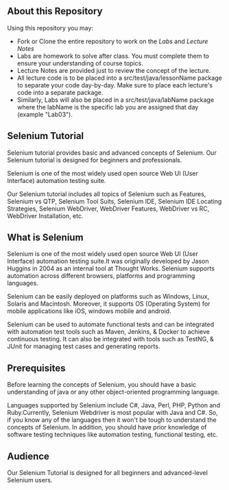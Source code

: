 ## About this Repository
Using this repository you may:
* Fork or Clone the entire repository to work on the _Labs_ and _Lecture Notes_
* Labs are homework to solve after class. You must complete them to ensure your understanding of course topics.
* Lecture Notes are provided just to review the concept of the lecture.
* All lecture code is to be placed into a src/test/java/lessonName package to separate your code day-by-day. Make sure to place each lecture's code into a separate package.
* Similarly, Labs will also be placed in a src/test/java/labName package where the labName is the specific lab you are assigned that day (example "Lab03").

## Selenium Tutorial

Selenium tutorial provides basic and advanced concepts of Selenium. Our Selenium tutorial is designed for beginners and professionals.

Selenium is one of the most widely used open source Web UI (User Interface) automation testing suite.

Our Selenium tutorial includes all topics of Selenium such as Features, Selenium vs QTP, Selenium Tool Suits, Selenium IDE, Selenium IDE Locating Strategies, Selenium WebDriver, WebDriver Features, WebDriver vs RC, WebDriver Installation, etc.

## What is Selenium

Selenium is one of the most widely used open source Web UI (User Interface) automation testing suite.It was originally developed by Jason Huggins in 2004 as an internal tool at Thought Works. Selenium supports automation across different browsers, platforms and programming languages.

Selenium can be easily deployed on platforms such as Windows, Linux, Solaris and Macintosh. Moreover, it supports OS (Operating System) for mobile applications like iOS, windows mobile and android.

Selenium can be used to automate functional tests and can be integrated with automation test tools such as Maven, Jenkins, & Docker to achieve continuous testing. It can also be integrated with tools such as TestNG, & JUnit for managing test cases and generating reports.

## Prerequisites

Before learning the concepts of Selenium, you should have a basic understanding of java or any other object-oriented programming language.

Languages supported by Selenium include C#, Java, Perl, PHP, Python and Ruby.Currently, Selenium Webdriver is most popular with Java and C#. So, if you know any of the languages then it won't be tough to understand the concepts of Selenium. In addition, you should have prior knowledge of software testing techniques like automation testing, functional testing, etc.

## Audience

Our Selenium Tutorial is designed for all beginners and advanced-level Selenium users.
